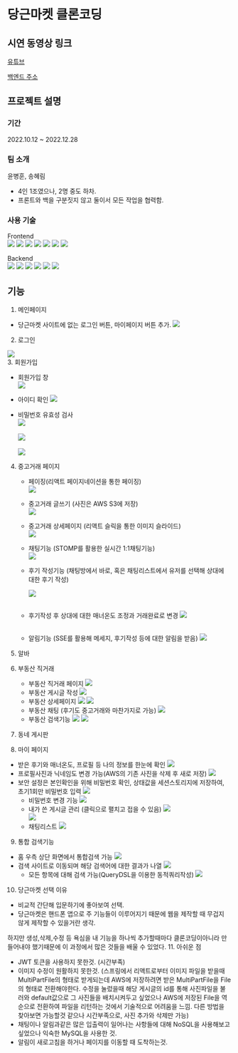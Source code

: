 # 당근마켓 클론코딩

## 시연 동영상 링크

[유튜브](https://www.youtube.com/watch?v=tEu6WCS2XUY)

[백엔드 주소](https://github.com/SBS-Carrot/Carrot-Backend)

## 프로젝트 설명

### 기간

2022.10.12 ~ 2022.12.28

### 팀 소개

윤병훈, 송혜림

- 4인 1조였으나, 2명 중도 하차.
- 프론트와 백을 구분짓지 않고 둘이서 모든 작업을 협력함.

### 사용 기술
Frontend <br/>
<img src="https://img.shields.io/badge/react-61DAFB?style=for-the-badge&logo=react&logoColor=black">
<img src="https://img.shields.io/badge/javascript-F7DF1E?style=for-the-badge&logo=javascript&logoColor=black">
<img src="https://img.shields.io/badge/node.js-339933?style=for-the-badge&logo=Node.js&logoColor=white">
<img src="https://img.shields.io/badge/html5-E34F26?style=for-the-badge&logo=html5&logoColor=white">
<img src="https://img.shields.io/badge/css-1572B6?style=for-the-badge&logo=css3&logoColor=white">
<img src="https://img.shields.io/badge/fontawesome-339AF0?style=for-the-badge&logo=fontawesome&logoColor=white">
<img src="https://img.shields.io/badge/axios-2C5BB4?style=for-the-badge&logoColor=white">

Backend <br/>
<img src="https://img.shields.io/badge/java-007396?style=for-the-badge&logo=java&logoColor=white">
<img src="https://img.shields.io/badge/springboot-6DB33F?style=for-the-badge&logo=springboot&logoColor=white">
<img src="https://img.shields.io/badge/mariaDB-003545?style=for-the-badge&logo=mariaDB&logoColor=white">
<img src="https://img.shields.io/badge/amazonaws-232F3E?style=for-the-badge&logo=amazonaws&logoColor=white">
<img src="https://img.shields.io/badge/bootstrap-7952B3?style=for-the-badge&logo=bootstrap&logoColor=white">
<img src="https://img.shields.io/badge/JPA-abd798?style=for-the-badge&logoColor=white">

## 기능

1. 메인페이지

- 당근마켓 사이트에 없는 로그인 버튼, 마이페이지 버튼 추가.
  <img src="https://user-images.githubusercontent.com/109117590/209925829-ca165849-4080-460d-8f47-453ab30d6c22.PNG">

<div>

2. 로그인
<img src="https://user-images.githubusercontent.com/109117590/209928624-b46eb3a0-6edf-4452-89da-57c3d666e4fe.PNG">
</div>
<div>
3. 회원가입

- 회원가입 창
  <br />
  <img src="https://user-images.githubusercontent.com/109117590/209931478-4bbae3af-1a75-436b-b893-92a3389511b8.PNG">

- 아이디 확인
  <img src="https://user-images.githubusercontent.com/109117590/209931496-165617aa-c15e-485c-b688-7330f96a1b77.PNG">

- 비밀번호 유효성 검사
  <br />
  <img src="https://user-images.githubusercontent.com/109117590/209931511-13f82f57-0c31-4e0e-9049-b38263954d08.PNG"> <br />
  <br />
  <img src="https://user-images.githubusercontent.com/109117590/209931517-c86c0a3e-9b45-4d23-8ef6-de0f16bc2329.PNG">
  <br /> <br />
  <img src="https://user-images.githubusercontent.com/109117590/209931521-02ce1ff7-626d-4c0a-a17c-7c7957798e32.PNG"> <br />

</div>

4. 중고거래 페이지

   - 페이징(리액트 페이지네이션을 통한 페이징)
     <br />
     <img src="https://user-images.githubusercontent.com/109117590/209932150-590341f5-efb6-45d4-aab6-37c20d2231fc.PNG">
     <br />
   - 중고거래 글쓰기 (사진은 AWS S3에 저장)
     <br />
     <img src="https://user-images.githubusercontent.com/109117590/209933066-0ede0960-c72b-40be-8234-3c3b7b1fb634.PNG">
     <br />
   - 중고거래 상세페이지 (리액트 슬릭을 통한 이미지 슬라이드)
     <br />
     <img src="https://user-images.githubusercontent.com/109117590/209933069-4ab109a7-5f33-4a16-837a-5434f6809eef.PNG">
     <br />
   - 채팅기능 (STOMP를 활용한 실시간 1:1채팅기능)
     <br />
     <img src="https://i.postimg.cc/25PVcM2r/1.png">
     <br />
   - 후기 작성기능 (채팅방에서 바로, 혹은 채팅리스트에서 유저를 선택해 상대에 대한 후기 작성)

     <img src="https://i.postimg.cc/NFbXzbKD/2.png">
       <br />  
       <br />

   - 후기작성 후 상대에 대한 매너온도 조정과 거래완료로 변경
     <img src="https://i.postimg.cc/dVhC52wR/3.png">
     <br />
     <br />
   - 알림기능 (SSE를 활용해 메세지, 후기작성 등에 대한 알림을 받음)
     <img src="https://i.postimg.cc/wT73z9Zg/44.png">

5. 알바

6. 부동산 직거래

   - 부동산 직거래 페이지
     <img src="https://i.postimg.cc/J0R6X6w5/11.png">
     <br />
   - 부동산 게시글 작성
     <img src="https://i.postimg.cc/FKcDB5Nx/22.png">
     <br />
   - 부동산 상세페이지
     <img src="https://i.postimg.cc/FsRGQJhz/33.png">
     <img src="https://i.postimg.cc/qR4XDNmk/44.png">
     <br />
   - 부동산 채팅 (후기도 중고거래와 마찬가지로 가능)
     <img src="https://i.postimg.cc/nL0Y5HNB/11.png">
     <br />
   - 부동산 검색기능
     <img src="https://i.postimg.cc/qRBL1tR8/22.png">
     <img src="https://i.postimg.cc/RZrLjphC/33.png">
     <br />

7. 동네 게시판

8. 마이 페이지

- 받은 후기와 매너온도, 프로필 등 나의 정보를 한눈에 확인
  <img src="https://i.postimg.cc/jj2QpDPK/11.png">
  <br />
- 프로필사진과 닉네임도 변경 가능(AWS의 기존 사진을 삭제 후 새로 저장)
  <img src="https://i.postimg.cc/W13k3Q3w/22.png">
  <br />
- 보안 설정은 본인확인을 위해 비밀번호 확인,
  상태값을 세션스토리지에 저장하여, 초기1회만 비밀번호 입력
  <img src="https://i.postimg.cc/hP4JyH9R/1.png">
  <br />
  - 비밀번호 변경 기능
    <img src="https://i.postimg.cc/tCmgr7qF/2.png">
    <br />
  - 내가 쓴 게시글 관리 (클릭으로 펼치고 접을 수 있음)
    <img src="https://i.postimg.cc/DZykkd50/33.png">  
    <img src="https://i.postimg.cc/HxZGpcP2/44.png"> <br />
  - 채팅리스트
    <img src="https://i.postimg.cc/J0HBxXfY/11.png"> <br />

9. 통합 검색기능

- 홈 우측 상단 화면에서 통합검색 가능
  <img src="https://i.postimg.cc/D07wJX2b/22.png">
  <br />
- 검색 사이트로 이동되며 해당 검색어에 대한 결과가 나열
  <img src="https://i.postimg.cc/y6nVpW1v/33.png">
  <br />
  - 모든 항목에 대해 검색 가능(QueryDSL을 이용한 동적쿼리작성)
    <img src="https://i.postimg.cc/bwSpvTQB/44.png">
    <br />

10. 당근마켓 선택 이유

- 비교적 간단해 입문하기에 좋아보여 선택.
- 당근마켓은 핸드폰 앱으로 주 기능들이 이루어지기 때문에 웹을 제작할 때 무겁지 않게 제작할 수 있을거란 생각.

하지만 생성,삭제,수정 등 욕심을 내 기능을 하나씩 추가할때마다 클론코딩이아니라 만들어내야 했기때문에 이 과정에서 많은 것들을 배울 수 있었다. 11. 아쉬운 점

- JWT 토큰을 사용하지 못한것. (시간부족)
- 이미지 수정이 원활하지 못한것. (스프링에서 리액트로부터 이미지 파일을 받을때 MultiPartFile의 형태로 받게되는데 AWS에 저장하려면 받은 MultiPartFile을 File의 형태로 전환해야한다. 수정을 눌렀을때 해당 게시글의 id를 통해 사진파일을 불러와 default값으로 그 사진들을 배치시켜두고 싶었으나 AWS에 저장된 File을 역순으로 전환하여 파일을 리턴하는 것에서 기술적으로 어려움을 느낌. 다른 방법을 찾아보면 가능할것 같으나 시간부족으로, 사진 추가와 삭제만 가능)
- 채팅이나 알림과같은 많은 입출력이 일어나는 사항들에 대해 NoSQL을 사용해보고 싶었으나 익숙한 MySQL을 사용한 것.
- 알림이 새로고침을 하거나 페이지를 이동할 때 도착하는것.

